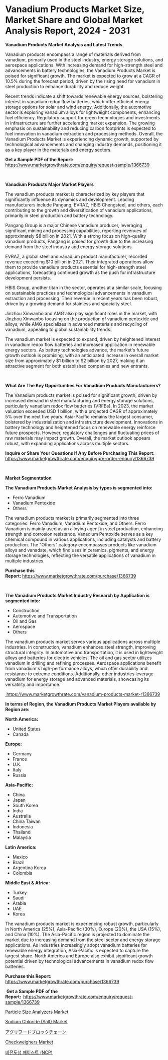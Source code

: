 <p><h1>Vanadium Products Market Size, Market Share and Global Market Analysis Report, 2024 - 2031</h1></p><p><strong>Vanadium Products Market Analysis and Latest Trends</strong></p>
<p><p>Vanadium products encompass a range of materials derived from vanadium, primarily used in the steel industry, energy storage solutions, and aerospace applications. With increasing demand for high-strength steel and advancements in battery technologies, the Vanadium Products Market is poised for significant growth. The market is expected to grow at a CAGR of 10.5% during the forecast period, driven by the rising need for vanadium in steel production to enhance durability and reduce weight.</p><p>Recent trends indicate a shift towards renewable energy sources, bolstering interest in vanadium redox flow batteries, which offer efficient energy storage options for solar and wind energy. Additionally, the automotive sector is exploring vanadium alloys for lightweight components, enhancing fuel efficiency. Regulatory support for green technologies and investments in infrastructure are further accelerating market expansion. The growing emphasis on sustainability and reducing carbon footprints is expected to fuel innovation in vanadium extraction and processing methods. Overall, the Vanadium Products Market is experiencing dynamic growth, supported by technological advancements and changing industry demands, positioning it as a key player in the materials and energy sectors.</p></p>
<p><strong>Get a Sample PDF of the Report:&nbsp;</strong> <a href="https://www.marketgrowthrate.com/enquiry/request-sample/1366739">https://www.marketgrowthrate.com/enquiry/request-sample/1366739</a></p>
<p>&nbsp;</p>
<p><strong>Vanadium Products Major Market Players</strong></p>
<p><p>The vanadium products market is characterized by key players that significantly influence its dynamics and development. Leading manufacturers include Pangang, EVRAZ, HBIS Chengsteel, and others, each contributing to the growth and diversification of vanadium applications, primarily in steel production and battery technology.</p><p>Pangang Group is a major Chinese vanadium producer, leveraging significant mining and processing capabilities, reporting revenues of approximately $8 billion in 2021. With a strong focus on high-quality vanadium products, Pangang is poised for growth due to the increasing demand from the steel industry and energy storage solutions.</p><p>EVRAZ, a global steel and vanadium product manufacturer, recorded revenue exceeding $10 billion in 2021. Their integrated operations allow them to provide vanadium products essential for high-strength steel applications, forecasting continued growth as the push for infrastructure development persists.</p><p>HBIS Group, another titan in the sector, operates at a similar scale, focusing on sustainable practices and technological advancements in vanadium extraction and processing. Their revenue in recent years has been robust, driven by a growing demand for stainless and specialty steel.</p><p>Jinzhou Xinwanbo and AMG also play significant roles in the market, with Jinzhou Xinwanbo focusing on the production of vanadium pentoxide and alloys, while AMG specializes in advanced materials and recycling of vanadium, appealing to global sustainability trends.</p><p>The vanadium market is expected to expand, driven by heightened interest in vanadium redox flow batteries and increased application in renewable energy sectors. As battery technologies advance, the market's future growth outlook is promising, with an anticipated increase in overall market size from approximately $1 billion to $2 billion by 2027, making it an attractive segment for both established companies and new entrants.</p></p>
<p>&nbsp;</p>
<p><strong>What Are The Key Opportunities For Vanadium Products Manufacturers?</strong></p>
<p><p>The Vanadium products market is poised for significant growth, driven by increased demand in steel manufacturing and energy storage solutions, particularly vanadium redox flow batteries (VRFBs). In 2023, the market valuation exceeded USD 1 billion, with a projected CAGR of approximately 5% over the next five years. Asia-Pacific remains the largest consumer, bolstered by industrialization and infrastructure development. Innovations in battery technology and heightened focus on renewable energy reinforce future prospects. However, regulatory challenges and fluctuating prices of raw materials may impact growth. Overall, the market outlook appears robust, with expanding applications across multiple sectors.</p></p>
<p><strong>Inquire or Share Your Questions If Any Before Purchasing This Report:</strong> <a href="https://www.marketgrowthrate.com/enquiry/pre-order-enquiry/1366739">https://www.marketgrowthrate.com/enquiry/pre-order-enquiry/1366739</a></p>
<p>&nbsp;</p>
<p><strong>Market Segmentation</strong></p>
<p><strong>The Vanadium Products Market Analysis by types is segmented into:</strong></p>
<p><ul><li>Ferro Vanadium</li><li>Vanadium Pentoxide</li><li>Others</li></ul></p>
<p><p>The vanadium products market is primarily segmented into three categories: Ferro Vanadium, Vanadium Pentoxide, and Others. Ferro Vanadium is mainly used as an alloying agent in steel production, enhancing strength and corrosion resistance. Vanadium Pentoxide serves as a key chemical compound in various applications, including catalysts and battery production. The "Others" category encompasses products like vanadium alloys and vanadate, which find uses in ceramics, pigments, and energy storage technologies, reflecting the versatile applications of vanadium in multiple industries.</p></p>
<p><strong>Purchase this Report:&nbsp;</strong><a href="https://www.marketgrowthrate.com/purchase/1366739">https://www.marketgrowthrate.com/purchase/1366739</a></p>
<p>&nbsp;</p>
<p><strong>The Vanadium Products Market Industry Research by Application is segmented into:</strong></p>
<p><ul><li>Construction</li><li>Automotive and Transportation</li><li>Oil and Gas</li><li>Aerospace</li><li>Others</li></ul></p>
<p><p>The vanadium products market serves various applications across multiple industries. In construction, vanadium enhances steel strength, improving structural integrity. In automotive and transportation, it is used in lightweight alloys and batteries for electric vehicles. The oil and gas sector utilizes vanadium in drilling and refining processes. Aerospace applications benefit from vanadium's high-performance alloys, which offer durability and resistance to extreme conditions. Additionally, other industries leverage vanadium for energy storage and advanced materials, showcasing its versatility and importance.</p></p>
<p><a href="https://www.marketgrowthrate.com/vanadium-products-market-r1366739">&nbsp;https://www.marketgrowthrate.com/vanadium-products-market-r1366739</a></p>
<p><strong>In terms of Region, the Vanadium Products Market Players available by Region are:</strong></p>
<p>
    <p> <strong> North America: </strong>
        <ul>
            <li>United States</li>
            <li>Canada</li>
        </ul>
        </p> 
    <p> <strong> Europe: </strong>
        <ul>
            <li>Germany</li>
            <li>France</li>
            <li>U.K.</li>
            <li>Italy</li>
            <li>Russia</li>
        </ul>
        </p> 
    <p> <strong> Asia-Pacific: </strong>
        <ul>
            <li>China</li>
            <li>Japan</li>
            <li>South Korea</li>
            <li>India</li>
            <li>Australia</li>
            <li>China Taiwan</li>
            <li>Indonesia</li>
            <li>Thailand</li>
            <li>Malaysia</li>
        </ul>
        </p> 
    <p> <strong> Latin America: </strong>
        <ul>
            <li>Mexico</li>
            <li>Brazil</li>
            <li>Argentina Korea</li>
            <li>Colombia</li>
        </ul>
        </p> 
    <p> <strong> Middle East & Africa: </strong>
        <ul>
            <li>Turkey</li>
            <li>Saudi</li>
            <li>Arabia</li>
            <li>UAE</li>
            <li>Korea</li>
        </ul>
    </p>
    </p>
<p><p>The vanadium products market is experiencing robust growth, particularly in North America (25%), Asia-Pacific (30%), Europe (20%), the USA (15%), and China (10%). The Asia-Pacific region is projected to dominate the market due to increasing demand from the steel sector and energy storage applications. As industries increasingly adopt vanadium batteries for renewable energy integration, Asia-Pacific is expected to capture the largest share. North America and Europe also exhibit significant growth potential driven by technological advancements in vanadium redox flow batteries.</p></p>
<p><strong>Purchase this Report: </strong><a href="https://www.marketgrowthrate.com/purchase/1366739">https://www.marketgrowthrate.com/purchase/1366739</a></p>
<p>&nbsp;<strong>Get a Sample PDF of the Report:&nbsp;&nbsp;</strong><a href="https://www.marketgrowthrate.com/enquiry/request-sample/1366739">https://www.marketgrowthrate.com/enquiry/request-sample/1366739</a></p>
<p><strong></strong></p>
<p><p><a href="https://www.linkedin.com/pulse/particle-size-analyzers-market-growing-cagr-45-report-covers-e0vnc?trackingId=vA6rCiM%2FQLeRxxwU1M9X2g%3D%3D">Particle Size Analyzers Market</a></p><p><a href="https://issuu.com/reportprime-2/docs/sodium-chloride-salt-market-size-20_19e1450649ea43">Sodium Chloride (Salt) Market</a></p><p><a href="https://medium.com/@mayeuwjvassey/%E3%82%A2%E3%82%B0%E3%83%AA%E3%83%95%E3%83%BC%E3%83%89%E3%83%96%E3%83%AD%E3%83%83%E3%82%AF%E3%83%81%E3%82%A7%E3%83%BC%E3%83%B3%E5%B8%82%E5%A0%B4%E6%8C%87%E6%A8%99-%E5%B8%82%E5%A0%B4%E8%A6%8F%E6%A8%A1-%E5%9C%B0%E5%9F%9F%E5%88%A5%E5%88%86%E6%9E%90-%E5%B8%82%E5%A0%B4%E3%83%97%E3%83%AC%E3%83%BC%E3%83%A4%E3%83%BC%E3%81%AE%E5%88%86%E6%9E%90-%E3%81%8A%E3%82%88%E3%81%B3%E4%BA%88%E6%B8%AC-2024%E5%B9%B4-2031%E5%B9%B4-bee5843a9a94?postPublishedType=repub">アグリフードブロックチェーン</a></p><p><a href="https://www.linkedin.com/pulse/checkweighers-market-global-regional-analysis-focus-qqqbc?trackingId=NDbESyLjQ4y%2FZSLXVQNe0A%3D%3D">Checkweighers Market</a></p><p><a href="https://medium.com/@daniamha96_85754/%EB%B9%84%EC%A0%84%EB%8F%84%EC%84%B1-%ED%8E%98%EC%9D%B4%EC%8A%A4%ED%8A%B8-ncp-%EC%8B%9C%EC%9E%A5-%EC%A1%B0%EC%82%AC-%EB%B3%B4%EA%B3%A0%EC%84%9C%EB%8A%94-2024%EB%85%84%EB%B6%80%ED%84%B0-2031%EB%85%84%EA%B9%8C%EC%A7%80-%EC%97%B0%ED%8F%89%EA%B7%A0-%EC%84%B1%EC%9E%A5%EB%A5%A0-cagr-9-3-%EB%A1%9C-%EC%98%88%EC%83%81%EB%90%98%EB%8A%94-%EC%8B%9C%EC%9E%A5-%EA%B7%9C%EB%AA%A8-%EC%A0%90%EC%9C%A0%EC%9C%A8-%EB%B0%8F-%EC%84%B1%EC%9E%A5%EB%A5%A0%EC%97%90-%EB%8C%80%ED%95%9C-%EB%B6%84%EC%84%9D%EC%9D%84-%ED%8F%AC%ED%95%A8%ED%95%A9%EB%8B%88%EB%8B%A4-c2aad86acef4?postPublishedType=repub">비전도성 페이스트 (NCP)</a></p></p>